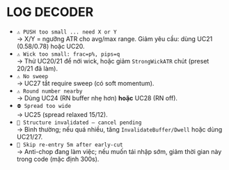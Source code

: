 # LOG DECODER

- `⚠️ PUSH too small ... need X or Y`  
  → X/Y = ngưỡng ATR cho avg/max range. Giảm yêu cầu: dùng UC21 (0.58/0.78) hoặc UC20.
- `⚠️ Wick too small: frac=p%, pips=q`  
  → Thử UC20/21 để nới wick, hoặc giảm `StrongWickATR` chút (preset 20/21 đã làm).
- `⚠️ No sweep`  
  → UC27 tắt require sweep (có soft momentum).
- `⚠️ Round number nearby`  
  → Dùng UC24 (RN buffer nhẹ hơn) **hoặc** UC28 (RN off).
- `⛔ Spread too wide`  
  → UC25 (spread relaxed 15/12).
- `🧹 Structure invalidated – cancel pending`  
  → Bình thường; nếu quá nhiều, tăng `InvalidateBuffer/Dwell` hoặc dùng UC21/27.
- `🧯 Skip re-entry 5m after early-cut`  
  → Anti-chop đang làm việc; nếu muốn tái nhập sớm, giảm thời gian này trong code (mặc định 300s).
